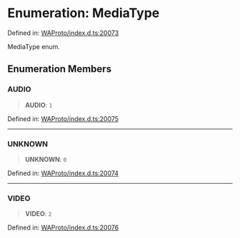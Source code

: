 # Enumeration: MediaType

Defined in: [WAProto/index.d.ts:20073](https://github.com/Fokusdotid/bail/blob/82f46c566476ac566bfd781dede14412fcdfb787/WAProto/index.d.ts#L20073)

MediaType enum.

## Enumeration Members

### AUDIO

> **AUDIO**: `1`

Defined in: [WAProto/index.d.ts:20075](https://github.com/Fokusdotid/bail/blob/82f46c566476ac566bfd781dede14412fcdfb787/WAProto/index.d.ts#L20075)

***

### UNKNOWN

> **UNKNOWN**: `0`

Defined in: [WAProto/index.d.ts:20074](https://github.com/Fokusdotid/bail/blob/82f46c566476ac566bfd781dede14412fcdfb787/WAProto/index.d.ts#L20074)

***

### VIDEO

> **VIDEO**: `2`

Defined in: [WAProto/index.d.ts:20076](https://github.com/Fokusdotid/bail/blob/82f46c566476ac566bfd781dede14412fcdfb787/WAProto/index.d.ts#L20076)
